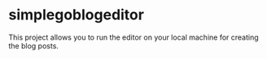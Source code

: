 # simplegoblogeditor
This project allows you to run the editor on your local machine for creating the blog posts.
